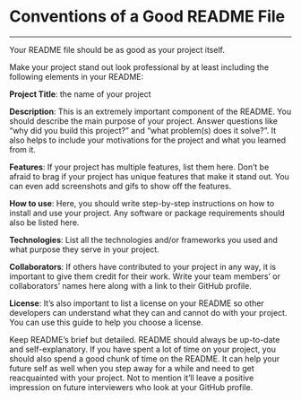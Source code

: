 # Conventions of a Good README File
------------------------------------------------
Your README file should be as good as your project itself.

Make your project stand out look professional by at least including the following elements in your README:

**Project Title**: the name of your project

**Description**: This is an extremely important component of the README. You should describe the main purpose of your project. Answer questions like “why did you build this project?” and “what problem(s) does it solve?”. It also helps to include your motivations for the project and what you learned from it.

**Features**: If your project has multiple features, list them here. Don’t be afraid to brag if your project has unique features that make it stand out. You can even add screenshots and gifs to show off the features.

**How to use**: Here, you should write step-by-step instructions on how to install and use your project. Any software or package requirements should also be listed here.

**Technologies**: List all the technologies and/or frameworks you used and what purpose they serve in your project.

**Collaborators**: If others have contributed to your project in any way, it is important to give them credit for their work. Write your team members’ or collaborators’ names here along with a link to their GitHub profile.

**License**: It’s also important to list a license on your README so other developers can understand what they can and cannot do with your project. You can use this guide to help you choose a license.

Keep README’s brief but detailed. README should always be up-to-date and self-explanatory. If you have spent a lot of time on your project, you should also spend a good chunk of time on the README. It can help your future self as well when you step away for a while and need to get reacquainted with your project. Not to mention it’ll leave a positive impression on future interviewers who look at your GitHub profile.